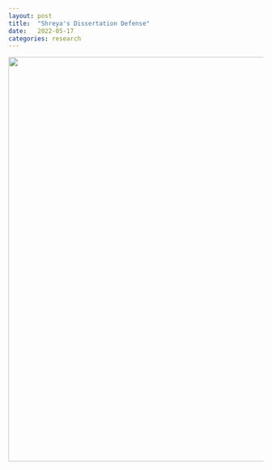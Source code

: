 ```yaml
---
layout: post
title:  "Shreya's Dissertation Defense"
date:   2022-05-17
categories: research
---
```


<img src="/assets/posts/ShreyaYadav_Defense_June15.png" width="800"/>
